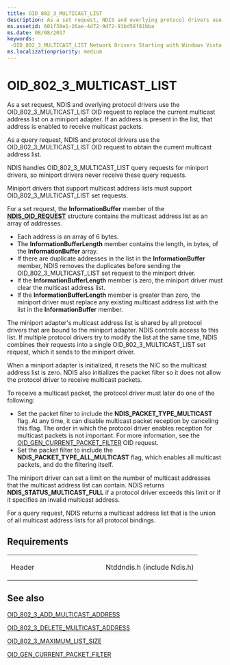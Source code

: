 ```yaml
---
title: OID_802_3_MULTICAST_LIST
description: As a set request, NDIS and overlying protocol drivers use the OID_802_3_MULTICAST_LIST OID request to replace the current multicast address list on a miniport adapter.
ms.assetid: 601f38e1-26ae-4d72-9d72-91bd58f81bba
ms.date: 08/08/2017
keywords: 
 -OID_802_3_MULTICAST_LIST Network Drivers Starting with Windows Vista
ms.localizationpriority: medium
---
```


# OID\_802\_3\_MULTICAST\_LIST


As a set request, NDIS and overlying protocol drivers use the OID\_802\_3\_MULTICAST\_LIST OID request to replace the current multicast address list on a miniport adapter. If an address is present in the list, that address is enabled to receive multicast packets.

As a query request, NDIS and protocol drivers use the OID\_802\_3\_MULTICAST\_LIST OID request to obtain the current multicast address list.




NDIS handles OID\_802\_3\_MULTICAST\_LIST query requests for miniport drivers, so miniport drivers never receive these query requests.

Miniport drivers that support multicast address lists must support OID\_802\_3\_MULTICAST\_LIST set requests.

For a set request, the **InformationBuffer** member of the [**NDIS\_OID\_REQUEST**](https://docs.microsoft.com/windows-hardware/drivers/ddi/ndis/ns-ndis-_ndis_oid_request) structure contains the multicast address list as an array of addresses.

-   Each address is an array of 6 bytes.
-   The **InformationBufferLength** member contains the length, in bytes, of the **InformationBuffer** array.
-   If there are duplicate addresses in the list in the **InformationBuffer** member, NDIS removes the duplicates before sending the OID\_802\_3\_MULTICAST\_LIST set request to the miniport driver.
-   If the **InformationBufferLength** member is zero, the miniport driver must clear the multicast address list.
-   If the **InformationBufferLength** member is greater than zero, the miniport driver must replace any existing multicast address list with the list in the **InformationBuffer** member.

The miniport adapter's multicast address list is shared by all protocol drivers that are bound to the miniport adapter. NDIS controls access to this list. If multiple protocol drivers try to modify the list at the same time, NDIS combines their requests into a single OID\_802\_3\_MULTICAST\_LIST set request, which it sends to the miniport driver.

When a miniport adapter is initialized, it resets the NIC so the multicast address list is zero. NDIS also initializes the packet filter so it does not allow the protocol driver to receive multicast packets.

To receive a multicast packet, the protocol driver must later do one of the following:

-   Set the packet filter to include the **NDIS\_PACKET\_TYPE\_MULTICAST** flag. At any time, it can disable multicast packet reception by canceling this flag. The order in which the protocol driver enables reception for multicast packets is not important. For more information, see the [OID\_GEN\_CURRENT\_PACKET\_FILTER](oid-gen-current-packet-filter.md) OID request.
-   Set the packet filter to include the **NDIS\_PACKET\_TYPE\_ALL\_MULTICAST** flag, which enables all multicast packets, and do the filtering itself.

The miniport driver can set a limit on the number of multicast addresses that the multicast address list can contain. NDIS returns **NDIS\_STATUS\_MULTICAST\_FULL** if a protocol driver exceeds this limit or if it specifies an invalid multicast address.

For a query request, NDIS returns a multicast address list that is the union of all multicast address lists for all protocol bindings.

Requirements
------------

<table>
<colgroup>
<col width="50%" />
<col width="50%" />
</colgroup>
<tbody>
<tr class="odd">
<td><p>Header</p></td>
<td>Ntddndis.h (include Ndis.h)</td>
</tr>
</tbody>
</table>

## See also


[OID\_802\_3\_ADD\_MULTICAST\_ADDRESS](oid-802-3-add-multicast-address.md)

[OID\_802\_3\_DELETE\_MULTICAST\_ADDRESS](oid-802-3-delete-multicast-address.md)

[OID\_802\_3\_MAXIMUM\_LIST\_SIZE](oid-802-3-maximum-list-size.md)

[OID\_GEN\_CURRENT\_PACKET\_FILTER](oid-gen-current-packet-filter.md)

 

 





